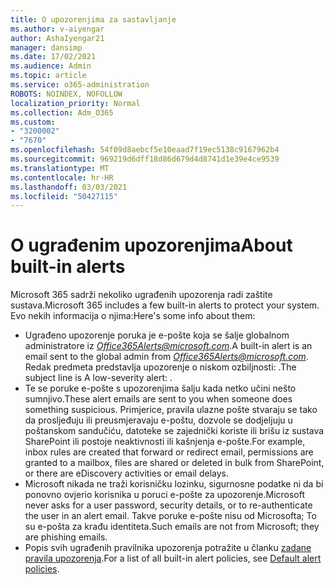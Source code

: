 ```yaml
---
title: O upozorenjima za sastavljanje
ms.author: v-aiyengar
author: AshaIyengar21
manager: dansimp
ms.date: 17/02/2021
ms.audience: Admin
ms.topic: article
ms.service: o365-administration
ROBOTS: NOINDEX, NOFOLLOW
localization_priority: Normal
ms.collection: Adm_O365
ms.custom:
- "3200002"
- "7670"
ms.openlocfilehash: 54f09d8aebcf5e10eaad7f19ec5138c9167962b4
ms.sourcegitcommit: 969219d6dff18d86d679d4d8741d1e39e4ce9539
ms.translationtype: MT
ms.contentlocale: hr-HR
ms.lasthandoff: 03/03/2021
ms.locfileid: "50427115"
---
```

# <a name="about-built-in-alerts"></a><span data-ttu-id="87a85-102">O ugrađenim upozorenjima</span><span class="sxs-lookup"><span data-stu-id="87a85-102">About built-in alerts</span></span>

<span data-ttu-id="87a85-103">Microsoft 365 sadrži nekoliko ugrađenih upozorenja radi zaštite sustava.</span><span class="sxs-lookup"><span data-stu-id="87a85-103">Microsoft 365 includes a few built-in alerts to protect your system.</span></span> <span data-ttu-id="87a85-104">Evo nekih informacija o njima:</span><span class="sxs-lookup"><span data-stu-id="87a85-104">Here's some info about them:</span></span>

- <span data-ttu-id="87a85-105">Ugrađeno upozorenje poruka je e-pošte koja se šalje globalnom administratore iz *Office365Alerts@microsoft.com*.</span><span class="sxs-lookup"><span data-stu-id="87a85-105">A built-in alert is an email sent to the global admin from *Office365Alerts@microsoft.com*.</span></span> <span data-ttu-id="87a85-106">Redak predmeta predstavlja upozorenje o niskom ozbiljnosti: <name of alert policy> .</span><span class="sxs-lookup"><span data-stu-id="87a85-106">The subject line is A low-severity alert: <name of alert policy>.</span></span>
- <span data-ttu-id="87a85-107">Te se poruke e-pošte s upozorenjima šalju kada netko učini nešto sumnjivo.</span><span class="sxs-lookup"><span data-stu-id="87a85-107">These alert emails are sent to you when someone does something suspicious.</span></span> <span data-ttu-id="87a85-108">Primjerice, pravila ulazne pošte stvaraju se tako da prosljeđuju ili preusmjeravaju e-poštu, dozvole se dodjeljuju u poštanskom sandučiću, datoteke se zajednički koriste ili brišu iz sustava SharePoint ili postoje neaktivnosti ili kašnjenja e-pošte.</span><span class="sxs-lookup"><span data-stu-id="87a85-108">For example, inbox rules are created that forward or redirect email, permissions are granted to a mailbox, files are shared or deleted in bulk from SharePoint, or there are eDiscovery activities or email delays.</span></span>
- <span data-ttu-id="87a85-109">Microsoft nikada ne traži korisničku lozinku, sigurnosne podatke ni da bi ponovno ovjerio korisnika u poruci e-pošte za upozorenje.</span><span class="sxs-lookup"><span data-stu-id="87a85-109">Microsoft never asks for a user password, security details, or to re-authenticate the user in an alert email.</span></span> <span data-ttu-id="87a85-110">Takve poruke e-pošte nisu od Microsofta; To su e-pošta za krađu identiteta.</span><span class="sxs-lookup"><span data-stu-id="87a85-110">Such emails are not from Microsoft; they are phishing emails.</span></span>
- <span data-ttu-id="87a85-111">Popis svih ugrađenih pravilnika upozorenja potražite u članku [zadane pravila upozorenja](https://go.microsoft.com/fwlink/?linkid=2103170).</span><span class="sxs-lookup"><span data-stu-id="87a85-111">For a list of all built-in alert policies, see [Default alert policies](https://go.microsoft.com/fwlink/?linkid=2103170).</span></span>